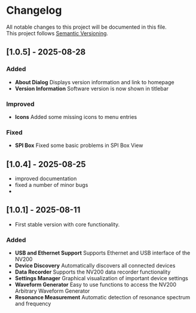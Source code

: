 # Changelog

All notable changes to this project will be documented in this file.  
This project follows [Semantic Versioning](https://semver.org/).

## [1.0.5] - 2025-08-28

### Added

- **About Dialog** Displays version information and link to homepage
- **Version Information** Software version is now shown in titlebar

### Improved

- **Icons** Added some missing icons to menu entries

### Fixed

- **SPI Box** Fixed some basic problems in SPI Box View
 

## [1.0.4] - 2025-08-25

- improved documentation
- fixed a number of minor bugs
- 

## [1.0.1] - 2025-08-11

- First stable version with core functionality.

### Added

- **USB and Ethernet Support** Supports Ethernet and USB interface of the NV200
- **Device Discovery** Automatically discovers all connected devices
- **Data Recorder** Supports the NV200 data recorder functionality
- **Settings Manager** Graphical visualization of important device settings
- **Waveform Generator** Easy to use functions to access the NV200 Arbitrary Waveform Generator
- **Resonance Measurement** Automatic detection of resonance spectrum and frequency
